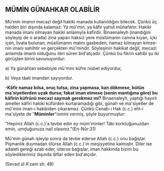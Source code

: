 ## MÜMİN GÜNAHKAR OLABİLİR

Mü'min imanın mecazi değil hakiki manada kullanıl­dığını bilecek. Çünkü üç halden biri dışında kalamaz: Ya mü'min, ya kâfir yahut münafıktır. Hakiki manada imanı olmayan hakiki anlamıyla kafirdir. Binaenaleyh (inandığını söyleyip de o arada) zina yapan haksız yere müslümanın canına kıyan, içki içen, livata bulunan, müslümanın malını gasbeden, namaz kılmayan kimse­nin imanı sahihtir ve gerçekten mü'mindir. Söyleşinin hakikat değil, mecazi anlamda imanlı olduğunu ileri süren bid'atçadır. Çünkü bu fikrin sahibi şu iki görüş­ten birini savunuyordur:

a) Ya günahtan sebebiyle mü'mini küfre nisbet ediyordur,

b) Veya tâati imandan sayıyordur.

**-Kâfir namaz kılsa, oruç tutsa, zina yapmasa, kan dökmese, bütün ma'siyetlerden uzak dursa; fakat iman etmese (senin mantığına göre) bu kâfirin küfrü­nü mecazi saymak gerekmez mi?** Binaenaleyh, yaptığı hayırlı ameller kâfiri hakiki küfürden kurtaramadığı gi­bi, günah ve ma'siyetler de mü'mini iman-ı hakikiden çıkaramaz. Çünkü Cenab-ı Hak (c.c.) ehl-i ma'siyete de "**Müminler**"ismini vermiş, şöyle buyurmuştur:

"Hepiniz Allah (c.c.)'a tevbe edin ey müm'minler! Tâki korktuğunuzdan emin, umduğunuza nail olası­nız."(En-Nûr:31)

Mü'min günah işleyip sonra da tevbe ederse Allah (c.c.) onu bağışlar. Pişmanlık duymadan ölürse Allah (c.c.)'ın meşiyyetine kalmıştır. Diler ise adaleti gere­ği azab eder, isterse bağışlar, iman hakkında bizim bu söylediklerimiz dışında lâflar eden bid'atçıdır.

(Sevad ül A'zam sh: 48)
